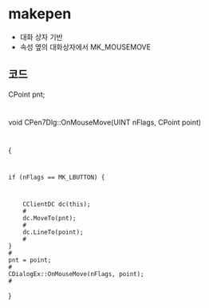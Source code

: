 # makepen
* 대화 상자 기반
* 속성 옆의 대화상자에서 MK_MOUSEMOVE

## 코드
CPoint pnt;
#
void CPen7Dlg::OnMouseMove(UINT nFlags, CPoint point)
#
{
#
	if (nFlags == MK_LBUTTON) {
#
		CClientDC dc(this);
		#
		dc.MoveTo(pnt);
		#
		dc.LineTo(point);
		#
	}
	#
	pnt = point;
	#
	CDialogEx::OnMouseMove(nFlags, point);
	#
}
